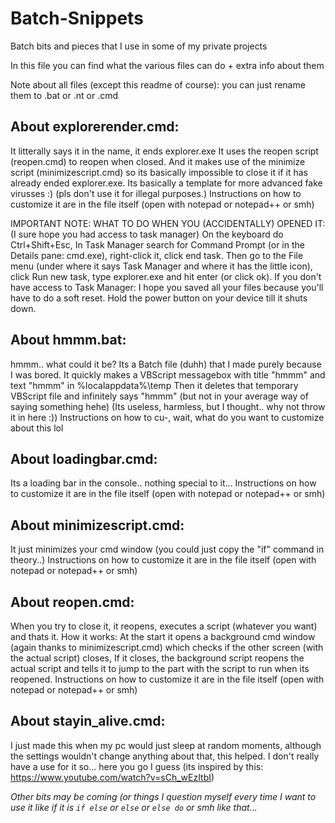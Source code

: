 # Batch-Snippets
Batch bits and pieces that I use in some of my private projects

In this file you can find what the various files can do + extra info about them

Note about all files (except this readme of course): you can just rename them to <file>.bat or <file>.nt or <file>.cmd


## About explorerender.cmd:
It litterally says it in the name, it ends explorer.exe
It uses the reopen script (reopen.cmd) to reopen when closed.
And it makes use of the minimize script (minimizescript.cmd) so its basically impossible to close it if it has already ended explorer.exe.
Its basically a template for more advanced fake virusses :) (pls don't use it for illegal purposes.)
Instructions on how to customize it are in the file itself (open with notepad or notepad++ or smh)

IMPORTANT NOTE: WHAT TO DO WHEN YOU (ACCIDENTALLY) OPENED IT: (I sure hope you had access to task manager) On the keyboard do Ctrl+Shift+Esc,
In Task Manager search for Command Prompt (or in the Details pane: cmd.exe), right-click it, click end task. 
Then go to the File menu (under where it says Task Manager and where it has the little icon), click Run new task, type explorer.exe and hit enter (or click ok).
If you don't have access to Task Manager: I hope you saved all your files because you'll have to do a soft reset. Hold the power button on your device till it shuts down.


## About hmmm.bat:
hmmm.. what could it be?
Its a Batch file (duhh) that I made purely because I was bored. It quickly makes a VBScript messagebox with title "hmmm" and text "hmmm" in %localappdata%\temp
Then it deletes that temporary VBScript file and infinitely says "hmmm" (but not in your average way of saying something hehe)
(Its useless, harmless, but I thought.. why not throw it in here :))
Instructions on how to cu-, wait, what do you want to customize about this lol


## About loadingbar.cmd:
Its a loading bar in the console.. nothing special to it...
Instructions on how to customize it are in the file itself (open with notepad or notepad++ or smh)


## About minimizescript.cmd:
It just minimizes your cmd window (you could just copy the "if" command in theory..)
Instructions on how to customize it are in the file itself (open with notepad or notepad++ or smh)


## About reopen.cmd:
When you try to close it, it reopens, executes a script (whatever you want) and thats it.
How it works: At the start it opens a background cmd window (again thanks to minimizescript.cmd) which checks if the other screen (with the actual script) closes,
If it closes, the background script reopens the actual script and tells it to jump to the part with the script to run when its reopened.
Instructions on how to customize it are in the file itself (open with notepad or notepad++ or smh)


## About stayin_alive.cmd:
I just made this when my pc would just sleep at random moments, although the settings wouldn't change anything about that, this helped.
I don't really have a use for it so... here you go I guess
(its inspired by this: https://www.youtube.com/watch?v=sCh_wEzItbI)


*Other bits may be coming (or things I question myself every time I want to use it like if it is ``if else`` or ``else`` or ``else do`` or smh like that...*
